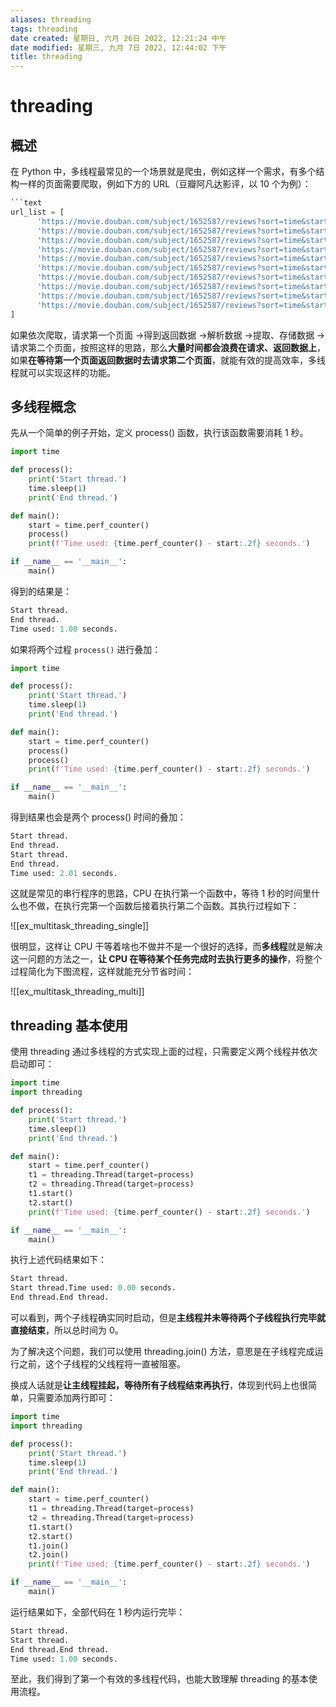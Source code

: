```yaml
---
aliases: threading
tags: threading
date created: 星期日, 六月 26日 2022, 12:21:24 中午
date modified: 星期三, 九月 7日 2022, 12:44:02 下午
title: threading
---
```


# threading

## 概述

在 Python 中，多线程最常见的一个场景就是爬虫，例如这样一个需求，有多个结构一样的页面需要爬取，例如下方的 URL（豆瓣阿凡达影评，以 10 个为例）：

```Python
```text
url_list = [
      'https://movie.douban.com/subject/1652587/reviews?sort=time&start=0',
      'https://movie.douban.com/subject/1652587/reviews?sort=time&start=20',
      'https://movie.douban.com/subject/1652587/reviews?sort=time&start=40',
      'https://movie.douban.com/subject/1652587/reviews?sort=time&start=60',
      'https://movie.douban.com/subject/1652587/reviews?sort=time&start=80',
      'https://movie.douban.com/subject/1652587/reviews?sort=time&start=100',
      'https://movie.douban.com/subject/1652587/reviews?sort=time&start=120',
      'https://movie.douban.com/subject/1652587/reviews?sort=time&start=140',
      'https://movie.douban.com/subject/1652587/reviews?sort=time&start=160',
      'https://movie.douban.com/subject/1652587/reviews?sort=time&start=180'
]
```

如果依次爬取，请求第一个页面 ->得到返回数据 ->解析数据 ->提取、存储数据 ->请求第二个页面，按照这样的思路，那么**大量时间都会浪费在请求、返回数据上**，如果**在等待第一个页面返回数据时去请求第二个页面**，就能有效的提高效率，多线程就可以实现这样的功能。

## 多线程概念

先从一个简单的例子开始，定义 process() 函数，执行该函数需要消耗 1 秒。

```Python
import time

def process():
	print('Start thread.')
	time.sleep(1)
	print('End thread.')

def main():
	start = time.perf_counter()
	process()
	print(f'Time used: {time.perf_counter() - start:.2f} seconds.')

if __name__ == '__main__':
	main()
```

得到的结果是：

```Python
Start thread.
End thread.
Time used: 1.00 seconds.
```

如果将两个过程 `process()` 进行叠加：

```Python
import time

def process():
	print('Start thread.')
	time.sleep(1)
	print('End thread.')

def main():
	start = time.perf_counter()
	process()
	process()
	print(f'Time used: {time.perf_counter() - start:.2f} seconds.')

if __name__ == '__main__':
	main()
```

得到结果也会是两个 process() 时间的叠加：

```Python
Start thread.
End thread.
Start thread.
End thread.
Time used: 2.01 seconds.
```

这就是常见的串行程序的思路，CPU 在执行第一个函数中，等待 1 秒的时间里什么也不做，在执行完第一个函数后接着执行第二个函数。其执行过程如下：

![[ex_multitask_threading_single]]

很明显，这样让 CPU 干等着啥也不做并不是一个很好的选择，而**多线程**就是解决这一问题的方法之一，**让 CPU 在等待某个任务完成时去执行更多的操作**，将整个过程简化为下图流程，这样就能充分节省时间：

![[ex_multitask_threading_multi]]

## threading 基本使用

使用 threading 通过多线程的方式实现上面的过程，只需要定义两个线程并依次启动即可：

```Python
import time
import threading

def process():
	print('Start thread.')
	time.sleep(1)
	print('End thread.')

def main():
	start = time.perf_counter()
	t1 = threading.Thread(target=process)
	t2 = threading.Thread(target=process)
	t1.start()
	t2.start()
	print(f'Time used: {time.perf_counter() - start:.2f} seconds.')

if __name__ == '__main__':
	main()
```

执行上述代码结果如下：

```Python
Start thread.
Start thread.Time used: 0.00 seconds.
End thread.End thread.
```

可以看到，两个子线程确实同时启动，但是**主线程并未等待两个子线程执行完毕就直接结束**，所以总时间为 0。

为了解决这个问题，我们可以使用 threading.join() 方法，意思是在子线程完成运行之前，这个子线程的父线程将一直被阻塞。

换成人话就是**让主线程挂起，等待所有子线程结束再执行**，体现到代码上也很简单，只需要添加两行即可：

```Python
import time
import threading

def process():
	print('Start thread.')
	time.sleep(1)
	print('End thread.')

def main():
	start = time.perf_counter()
	t1 = threading.Thread(target=process)
	t2 = threading.Thread(target=process)
	t1.start()
	t2.start()
	t1.join()
	t2.join()
	print(f'Time used: {time.perf_counter() - start:.2f} seconds.')

if __name__ == '__main__':
	main()
```

运行结果如下，全部代码在 1 秒内运行完毕：

```Python
Start thread.
Start thread.
End thread.End thread.
Time used: 1.00 seconds.
```

至此，我们得到了第一个有效的多线程代码，也能大致理解 threading 的基本使用流程。
